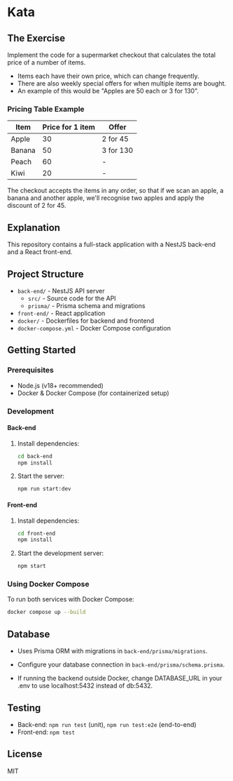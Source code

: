 # Kata

## The Exercise

Implement the code for a supermarket checkout that calculates the total price of a number of items.

-   Items each have their own price, which can change frequently.
-   There are also weekly special offers for when multiple items are bought.
-   An example of this would be "Apples are 50 each or 3 for 130".

### Pricing Table Example

| Item   | Price for 1 item | Offer     |
| ------ | ---------------- | --------- |
| Apple  | 30               | 2 for 45  |
| Banana | 50               | 3 for 130 |
| Peach  | 60               | -         |
| Kiwi   | 20               | -         |

The checkout accepts the items in any order, so that if we scan an apple, a banana and another apple, we'll recognise two apples and apply the discount of 2 for 45.

## Explanation

This repository contains a full-stack application with a NestJS back-end and a React front-end.

## Project Structure

-   `back-end/` - NestJS API server
    -   `src/` - Source code for the API
    -   `prisma/` - Prisma schema and migrations
-   `front-end/` - React application
-   `docker/` - Dockerfiles for backend and frontend
-   `docker-compose.yml` - Docker Compose configuration

## Getting Started

### Prerequisites

-   Node.js (v18+ recommended)
-   Docker & Docker Compose (for containerized setup)

### Development

#### Back-end

1. Install dependencies:
    ```bash
    cd back-end
    npm install
    ```
2. Start the server:
    ```bash
    npm run start:dev
    ```

#### Front-end

1. Install dependencies:
    ```bash
    cd front-end
    npm install
    ```
2. Start the development server:
    ```bash
    npm start
    ```

### Using Docker Compose

To run both services with Docker Compose:

```bash
docker compose up --build
```

## Database

-   Uses Prisma ORM with migrations in `back-end/prisma/migrations`.
-   Configure your database connection in `back-end/prisma/schema.prisma`.

-   If running the backend outside Docker, change DATABASE_URL in your .env to use localhost:5432 instead of db:5432.

## Testing

-   Back-end: `npm run test` (unit), `npm run test:e2e` (end-to-end)
-   Front-end: `npm test`

## License

MIT
